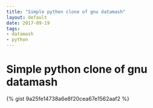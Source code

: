 ```yaml
---
title: "Simple python clone of gnu datamash"
layout: default
date: 2017-09-19
tags:
- datamash
- python
---
```


# Simple python clone of gnu datamash

{% gist 9a25fe14738a6e8f20cea67e1562aaf2 %}
